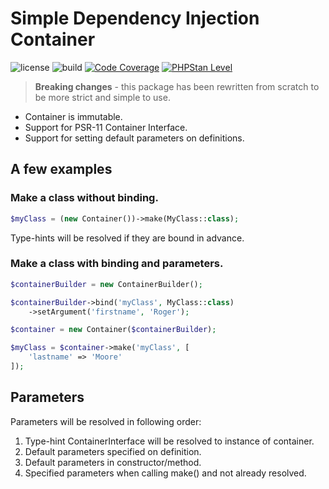 # Simple Dependency Injection Container

![license](https://img.shields.io/github/license/corex/container?label=license)
![build](https://github.com/corex/container/workflows/build/badge.svg?branch=master)
[![Code Coverage](https://img.shields.io/endpoint?url=https://gist.githubusercontent.com/corex/2a65b73db868d3be461dede9b1d5ceba/raw/test-coverage__master.json)](https://github.com/corex/container/actions)
[![PHPStan Level](https://img.shields.io/endpoint?url=https://gist.githubusercontent.com/corex/2a65b73db868d3be461dede9b1d5ceba/raw/phpstan-level__master.json)](https://github.com/corex/container/actions)


> **Breaking changes** - this package has been rewritten from scratch to be more strict and simple to use.

- Container is immutable.
- Support for PSR-11 Container Interface.
- Support for setting default parameters on definitions.

## A few examples


### Make a class without binding.
```php
$myClass = (new Container())->make(MyClass::class);
```
Type-hints will be resolved if they are bound in advance.


### Make a class with binding and parameters.
```php
$containerBuilder = new ContainerBuilder();

$containerBuilder->bind('myClass', MyClass::class)
    ->setArgument('firstname', 'Roger');

$container = new Container($containerBuilder);

$myClass = $container->make('myClass', [
    'lastname' => 'Moore'
]);
```


## Parameters
Parameters will be resolved in following order:
1. Type-hint ContainerInterface will be resolved to instance of container.
2. Default parameters specified on definition.
3. Default parameters in constructor/method.
4. Specified parameters when calling make() and not already resolved.
